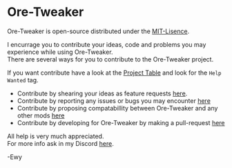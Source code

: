 # Ore-Tweaker #

Ore-Tweaker is open-source distributed under the [MIT-Lisence](https://github.com/EwyBoy/OreTweaker/blob/master/LICENSE.txt).

I encurrage you to contribute your ideas, code and problems you may experience while using Ore-Tweaker.  
There are several ways for you to contribute to the Ore-Tweaker project.  
  
If you want contribute have a look at the [Project Table](https://github.com/EwyBoy/OreTweaker/projects/1?fullscreen=true) and look for the `Help Wanted` tag.

* Contribute by shearing your ideas as feature requests [here](https://github.com/EwyBoy/OreTweaker/issues/new?assignees=EwyBoy&labels=Compatibility+Request&template=compatibility-request.md&title=%5BCompatibility%5D+MOD-NAME).
* Contribute by reporting any issues or bugs you may encounter [here](https://github.com/EwyBoy/OreTweaker/issues/new?assignees=EwyBoy&labels=bug&template=bug_report.md&title=%5BBug%5D+Relevant+title+here)
* Contribute by proposing compatabillity between Ore-Tweaker and any other mods [here](https://github.com/EwyBoy/OreTweaker/issues/new?assignees=EwyBoy&labels=Compatibility+Request&template=compatibility-request.md&title=%5BCompatibility%5D+MOD-NAME)
* Contribute by developing for Ore-Tweaker by making a pull-request [here](https://github.com/EwyBoy/OreTweaker/pulls)

All help is very much appreciated.  
For more info ask in my Discord [here](https://discord.gg/eAsSV8dXX2).
  
-Ewy
